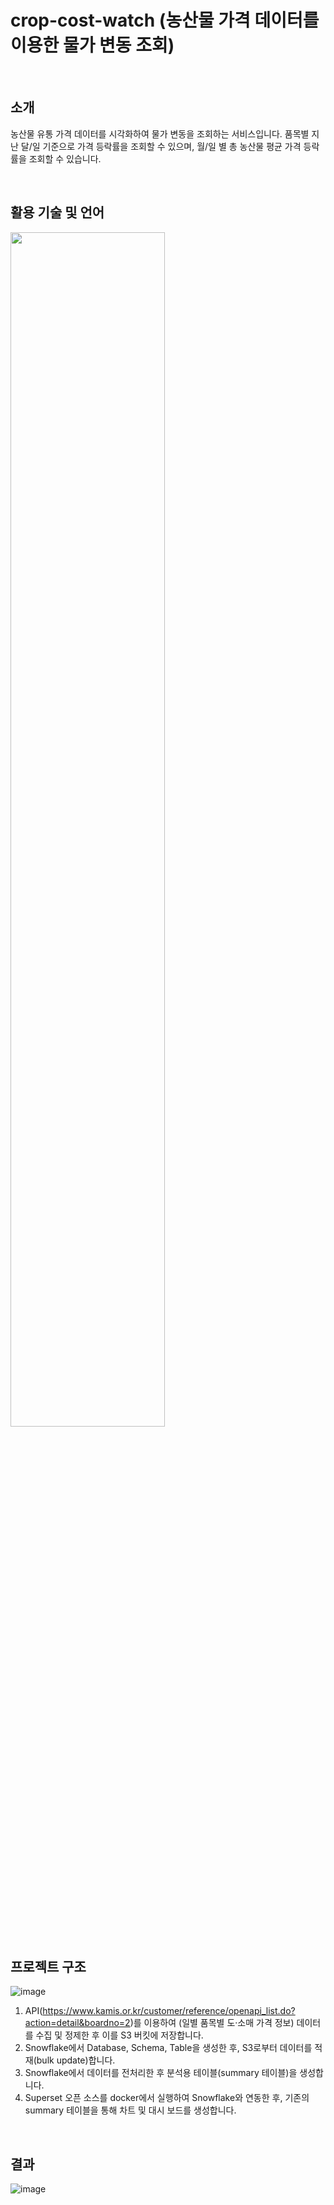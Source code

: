 # crop-cost-watch (농산물 가격 데이터를 이용한 물가 변동 조회)

<br>

## 소개
농산물 유통 가격 데이터를 시각화하여 물가 변동을 조회하는 서비스입니다.
품목별 지난 달/일 기준으로 가격 등락률을 조회할 수 있으며, 월/일 별 총 농산물 평균 가격 등락률을 조회할 수 있습니다.

<br>

## 활용 기술 및 언어
<img src="https://github.com/programmers-project2/crop-cost-watch/assets/100893674/1acba839-50ed-4d26-95ca-317b3c65dcda" width=70%>

<br>

## 프로젝트 구조
![image](https://github.com/programmers-project2/crop-cost-watch/assets/100893674/27d19257-e4c9-4d18-bd37-e3a60929800a)

1. API(https://www.kamis.or.kr/customer/reference/openapi_list.do?action=detail&boardno=2)를 이용하여 (일별 품목별 도·소매 가격 정보) 데이터를 수집 및 정제한 후 이를 S3 버킷에 저장합니다.
2. Snowflake에서 Database, Schema, Table을 생성한 후, S3로부터 데이터를 적재(bulk update)합니다.
3. Snowflake에서 데이터를 전처리한 후 분석용 테이블(summary 테이블)을 생성합니다.
4. Superset 오픈 소스를 docker에서 실행하여 Snowflake와 연동한 후, 기존의 summary 테이블을 통해 차트 및 대시 보드를 생성합니다.

<br>

## 결과
![image](https://github.com/programmers-project2/crop-cost-watch/assets/100893674/37323855-2b51-4e3f-8802-797ed90ab000)
